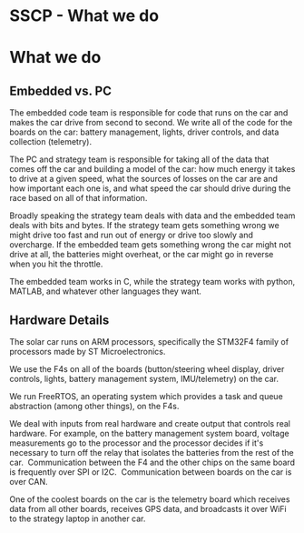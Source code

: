 # SSCP - What we do

# What we do

## Embedded vs. PC

[](#h.rvwdqry48anf)

The embedded code team is responsible for code that runs on the car and makes the car drive from second to second. We write all of the code for the boards on the car: battery management, lights, driver controls, and data collection (telemetry).

The PC and strategy team is responsible for taking all of the data that comes off the car and building a model of the car: how much energy it takes to drive at a given speed, what the sources of losses on the car are and how important each one is, and what speed the car should drive during the race based on all of that information.

Broadly speaking the strategy team deals with data and the embedded team deals with bits and bytes. If the strategy team gets something wrong we might drive too fast and run out of energy or drive too slowly and overcharge. If the embedded team gets something wrong the car might not drive at all, the batteries might overheat, or the car might go in reverse when you hit the throttle.

The embedded team works in C, while the strategy team works with python, MATLAB, and whatever other languages they want.

## Hardware Details

[](#h.orddjcporaww)

The solar car runs on ARM processors, specifically the STM32F4 family of processors made by ST Microelectronics.

We use the F4s on all of the boards (button/steering wheel display, driver controls, lights, battery management system, IMU/telemetry) on the car.

We run FreeRTOS, an operating system which provides a task and queue abstraction (among other things), on the F4s.

We deal with inputs from real hardware and create output that controls real hardware. For example, on the battery management system board, voltage measurements go to the processor and the processor decides if it's necessary to turn off the relay that isolates the batteries from the rest of the car.  Communication between the F4 and the other chips on the same board is frequently over SPI or I2C.  Communication between boards on the car is over CAN.

One of the coolest boards on the car is the telemetry board which receives data from all other boards, receives GPS data, and broadcasts it over WiFi to the strategy laptop in another car.

